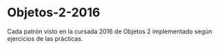 # Objetos-2-2016

Cada patrón visto en la cursada 2016 de Objetos 2 implementado según ejercicios de las prácticas. 

